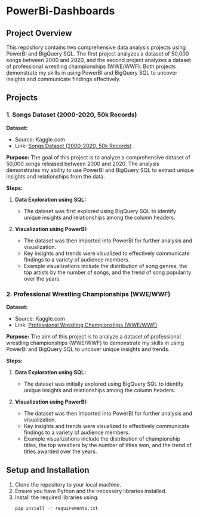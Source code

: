 # PowerBi-Dashboards

## Project Overview

This repository contains two comprehensive data analysis projects using PowerBI and BigQuery SQL. The first project analyzes a dataset of 50,000 songs between 2000 and 2020, and the second project analyzes a dataset of professional wrestling championships (WWE/WWF). Both projects demonstrate my skills in using PowerBI and BigQuery SQL to uncover insights and communicate findings effectively.

## Projects

### 1. Songs Dataset (2000-2020, 50k Records)

**Dataset:**
- Source: Kaggle.com
- Link: [Songs Dataset (2000-2020, 50k Records)](https://www.kaggle.com/datasets/waqi786/songs-dataset-2000-2020-50k-records)

**Purpose:**
The goal of this project is to analyze a comprehensive dataset of 50,000 songs released between 2000 and 2020. The analysis demonstrates my ability to use PowerBI and BigQuery SQL to extract unique insights and relationships from the data.

**Steps:**
1. **Data Exploration using SQL:**
   - The dataset was first explored using BigQuery SQL to identify unique insights and relationships among the column headers.

2. **Visualization using PowerBI:**
   - The dataset was then imported into PowerBI for further analysis and visualization.
   - Key insights and trends were visualized to effectively communicate findings to a variety of audience members.
   - Example visualizations include the distribution of song genres, the top artists by the number of songs, and the trend of song popularity over the years.

### 2. Professional Wrestling Championships (WWE/WWF)

**Dataset:**
- Source: Kaggle.com
- Link: [Professional Wrestling Championships (WWE/WWF)](https://www.kaggle.com/datasets/daverasmussen/professional-wrestling-champions)

**Purpose:**
The aim of this project is to analyze a dataset of professional wrestling championships (WWE/WWF) to demonstrate my skills in using PowerBI and BigQuery SQL to uncover unique insights and trends.

**Steps:**
1. **Data Exploration using SQL:**
   - The dataset was initially explored using BigQuery SQL to identify unique insights and relationships among the column headers.

2. **Visualization using PowerBI:**
   - The dataset was then imported into PowerBI for further analysis and visualization.
   - Key insights and trends were visualized to effectively communicate findings to a variety of audience members.
   - Example visualizations include the distribution of championship titles, the top wrestlers by the number of titles won, and the trend of titles awarded over the years.

## Setup and Installation

1. Clone the repository to your local machine.
2. Ensure you have Python and the necessary libraries installed.
3. Install the required libraries using:
   ```bash
   pip install -r requirements.txt
